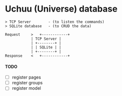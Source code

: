 # Uchuu (Universe) database

```
> TCP Server		- (to listen the commands)
> SQLite database	- (to CRUD the data)

Request		>	+------------+
			| TCP Server |
			| +--------+ |
			| | SQLite | |
			| +--------+ |
Response	<	+------------+
```

#### TODO
- [ ] register pages
- [ ] register groups
- [ ] register model

